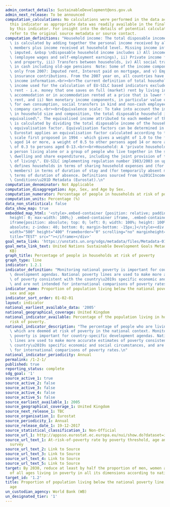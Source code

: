 ```yaml
---
admin_contact_details: SustainableDevelopment@ons.gov.uk
admin_next_release: To be announced
computation_calculations: No calculations were performed in the data acquisition of
  this indicator as appropriate data was readily available in the final format specified
  by this indicator. For insight into the details of potential calculations please
  refer to the original source metadata or source contact.
computation_definitions: "Household income: The total disposable income of a household\
  \ is calculated by adding together the personal income received by all of household\
  \ members plus income received at household level. Missing income information is\
  \ imputed. &nbsp \nDisposable household income includes i) All income from work\
  \ (employee wages and self-employment earnings), ii) Private income from investment\
  \ and property, iii) Transfers between households, iv) All social transfers received\
  \ in cash including old-age pensions  Note: Some of the income components are mandatory\
  \ only from 2007: Imputed rent, Interest paid on mortgage, and v) Employer's social\
  \ insurance contributions. From the 2007 year on, all countries have to supply gross\
  \ income information.<br><br>The current definition of total household disposable\
  \ income used for the calculation of EU-SILC based indicators excludes i)  Imputed\
  \ rent - i.e. money that one saves on full (market) rent by living in one's own\
  \ accommodation or in accommodation rented at a price that is lower than the market\
  \ rent, and ii) Non monetary income components, in particular value of goods produced\
  \ for own consumption, social transfers in kind and non-cash employee income except\
  \ company cars.<br><br>Equivalence scale: To take into account the impact of differences\
  \ in household size and composition, the total disposable household income is \"\
  equivalised\". The equivalised income attributed to each member of the household\
  \ is calculated by dividing the total disposable income of the household by the\
  \ equivalisation factor. Equivalisation factors can be determined in various ways.\
  \ Eurostat applies an equivalisation factor calculated according to the OECD-modified\
  \ scale first proposed in 1994 - which gives a weight of 1.0 to the first person\
  \ aged 14 or more, a weight of 0.5 to other persons aged 14 or more and a weight\
  \ of 0.3 to persons aged 0-13.<br><br>Household: A 'private household' means \"\
  a person living alone or a group of people who live together in the same private\
  \ dwelling and share expenditures, including the joint provision of the essentials\
  \ of living\". EU-SILC implementing regulation number 1983/2003 on updated definitions,\
  \ defines households in terms of sharing household expenses and (for non-permanent\
  \ members) in terms of duration of stay and (for temporarily absent members) in\
  \ terms of duration of absence. Definitions sourced from \u201CIncome and Living\
  \ Conditions\u201D Metadata (Eurostat).\n"
computation_denominator: Not Applicable
computation_disaggregation: Age, Sex, and Age by Sex.
computation_numerator: Percentage of people in households at risk of poverty
computation_units: Percentage (%)
data_non_statistical: false
data_show_map: true
embedded_map_html: '<style>.embed-container {position: relative; padding-bottom: 80%;
  height: 0; max-width: 100%;} .embed-container iframe, .embed-container object, .embed-container
  iframe{position: absolute; top: 0; left: 0; width: 100%; height: 100%;} small{position:
  absolute; z-index: 40; bottom: 0; margin-bottom: -15px;}</style><div class="embed-container"><iframe
  width="500" height="400" frameborder="0" scrolling="no" marginheight="0" marginwidth="0"
  title="TEST" src=""></iframe></div>'
goal_meta_link: 'https://unstats.un.org/sdgs/metadata/files/Metadata-01-02-01.pdf '
goal_meta_link_text: United Nations Sustainable Development Goals Metadata (PDF 98.2
  KB)
graph_title: Percentage of people in households at risk of poverty
graph_type: line
indicator: 1.2.1
indicator_definition: "Monitoring national poverty is important for country-specific\
  \ development agendas. National poverty lines are used to make more accurate estimates\
  \ of poverty consistent with the country\u2019s specific economic and social circumstances,\
  \ and are not intended for international comparisons of poverty rates."
indicator_name: Proportion of population living below the national poverty line, by
  sex and age
indicator_sort_order: 01-02-01
layout: indicator
national_earliest_available_data: '2005'
national_geographical_coverage: United Kingdom
national_indicator_available: Percentage of the population living in households at
  risk of poverty.
national_indicator_description: "The percentage of people who are living in households\
  \ which are deemed at risk of poverty in the national context. Monitoring national\
  \ poverty is important for country-specific development agendas. National poverty\
  \ lines are used to make more accurate estimates of poverty consistent with the\
  \ country\u2019s specific economic and social circumstances, and are not intended\
  \ for international comparisons of poverty rates.\n"
national_indicator_periodicity: Annual
permalink: /1-2-1/
published: true
reporting_status: complete
sdg_goal: '1'
source_active_1: true
source_active_2: false
source_active_3: false
source_active_4: false
source_active_5: false
source_earliest_available_1: 2005
source_geographical_coverage_1: United Kingdom
source_next_release_1: TBC
source_organisation_1: Eurostat
source_periodicity_1: Annual
source_release_date_1: 19-12-2017
source_statistical_classification_1: Non-Official
source_url_1: http://appsso.eurostat.ec.europa.eu/nui/show.do?dataset=ilc_li02&lang=en
source_url_text_1: At-risk-of-poverty rate by poverty threshold, age and sex - EU-SILC
  survey
source_url_text_2: Link to Source
source_url_text_3: Link to Source
source_url_text_4: Link to Source
source_url_text_5: Link to Source
target: By 2030, reduce at least by half the proportion of men, women and children
  of all ages living in poverty in all its dimensions according to national definitions.
target_id: '1.2'
title: Proportion of population living below the national poverty line, by sex and
  age
un_custodian_agency: World Bank (WB)
un_designated_tier: '1'
---
```

